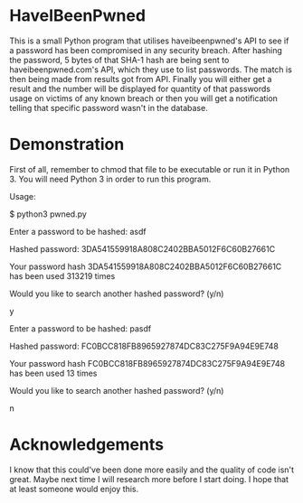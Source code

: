 # HaveIBeenPwned
This is a small Python program that utilises haveibeenpwned's API to see if a password has been compromised in any security breach.
After hashing the password, 5 bytes of that SHA-1 hash are being sent to haveibeenpwned.com's API, which they use to list passwords.
The match is then being made from results got from API.
Finally you will either get a result and the number will be displayed for quantity of that passwords usage on victims of any known breach or then you will get a notification telling that specific password wasn't in the database. 

# Demonstration
First of all, remember to chmod that file to be executable or run it in Python 3.
You will need Python 3 in order to run this program. 

Usage: 

$ python3 pwned.py 

Enter a password to be hashed: asdf

Hashed password: 3DA541559918A808C2402BBA5012F6C60B27661C

Your password hash 3DA541559918A808C2402BBA5012F6C60B27661C has been used 313219 times

Would you like to search another hashed password? (y/n) 

y

Enter a password to be hashed: pasdf

Hashed password: FC0BCC818FB8965927874DC83C275F9A94E9E748

Your password hash FC0BCC818FB8965927874DC83C275F9A94E9E748 has been used 13 times

Would you like to search another hashed password? (y/n)

n

# Acknowledgements
I know that this could've been done more easily and the quality of code isn't great.
Maybe next time I will research more before I start doing. 
I hope that at least someone would enjoy this. 
